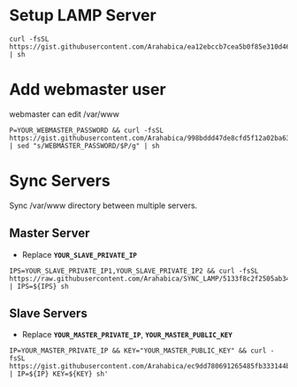 # Setup LAMP Server

```
curl -fsSL https://gist.githubusercontent.com/Arahabica/ea12ebccb7cea5b0f85e310d4698506a/raw/aacde8ea47797779997d3824e6cf2c1ccdb09665/CentOS_LAMP_Setup.sh | sh
```
# Add webmaster user

webmaster can edit /var/www

```
P=YOUR_WEBMASTER_PASSWORD && curl -fsSL https://gist.githubusercontent.com/Arahabica/998bddd47de8cfd5f12a02ba6364ef57/raw/0d1a1bbd2fa63daadc456f611e5b9a7161019d43/set_webmaster_user.sh | sed "s/WEBMASTER_PASSWORD/$P/g" | sh
```

# Sync Servers

Sync /var/www directory between multiple servers.

## Master Server

* Replace **`YOUR_SLAVE_PRIVATE_IP`**
```
IPS=YOUR_SLAVE_PRIVATE_IP1,YOUR_SLAVE_PRIVATE_IP2 && curl -fsSL https://raw.githubusercontent.com/Arahabica/SYNC_LAMP/5133f8c2f2505ab3445631ed56dd9db362ebea07/sync_master.sh | IPS=${IPS} sh
```
## Slave Servers

* Replace **`YOUR_MASTER_PRIVATE_IP`**, **`YOUR_MASTER_PUBLIC_KEY`**

```
IP=YOUR_MASTER_PRIVATE_IP && KEY="YOUR_MASTER_PUBLIC_KEY" && curl -fsSL https://gist.githubusercontent.com/Arahabica/ec9dd780691265485fb333144bba5c1b/raw/e0a2d7dcba194e2430c0b9a06264c861ee92d031/sync_slave.sh | IP=${IP} KEY=${KEY} sh'
```
